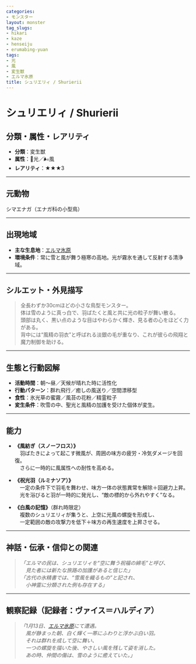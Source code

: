 ```yaml
---
categories:
- モンスター
layout: monster
tag_slugs:
- hikari
- kaze
- henseiju
- erumabing-yuan
tags:
- 光
- 風
- 変生獣
- エルマ氷原
title: シュリエリィ / Shurierii
---
```


# シュリエリィ / Shurierii

## 分類・属性・レアリティ

* **分類**：変生獣  
* **属性**：🌟光／🌬風  
* **レアリティ**：★★★3

---

## 元動物

シマエナガ（エナガ科の小型鳥）

---

## 出現地域

* **主な生息地**：[エルマ氷原](../place/elma_icefield.md)  
* **環境条件**：常に雪と風が舞う極寒の高地。光が霧氷を通して反射する清浄域。

---

## シルエット・外見描写

> 全長わずか30cmほどの小さな鳥型モンスター。  
> 体は雪のように真っ白で、羽ばたくと風と共に光の粒子が舞い散る。  
> 頭部は丸く、黒い点のような目はやわらかく輝き、見る者の心をほどく力がある。  
> 背中には“風精の羽衣”と呼ばれる淡銀の毛が重なり、これが彼らの飛翔と魔力制御を助ける。

---

## 生態と行動図解

* **活動時間**：朝〜昼／天候が晴れた時に活性化  
* **行動パターン**：群れ飛行／癒しの風送り／空間漂移型  
* **食性**：氷光草の蜜霧／風苔の花粉／精霊粒子  
* **変生条件**：吹雪の中、聖光と風精の加護を受けた個体が変生。

---

## 能力

* **《風紡ぎ（スノーフロス）》**  
　羽ばたきによって起こす微風が、周囲の味方の疲労・冷気ダメージを回復。  
　さらに一時的に風属性への耐性を高める。

* **《祝光羽（ルミナソア）》**  
　一定の条件下で羽毛を舞わせ、味方一体の状態異常を解除＋回避力上昇。  
　光を浴びると羽が一時的に発光し、“敵の標的から外れやすく”なる。

* **《白風の記憶》**（群れ時限定）  
　複数のシュリエリィが集うと、上空に光風の螺旋を形成し、  
　一定範囲の敵の攻撃力を低下＋味方の再生速度を上昇させる。

---

## 神話・伝承・信仰との関連

> *「エルマの民は、シュリエリィを“空に舞う祝福の綿毛”と呼び、  
　見た者には新たな旅路の加護があると信じた」*  
> *「古代の氷精書では、“雪風を織るもの”と記され、  
　小神霊に分類された例も存在する」*

---

## 観察記録（記録者：ヴァイス＝ハルディア）

> *「1月13日、[エルマ氷原](../place/elma_icefield.md)にて遭遇。  
　風が静まった朝、白く輝く一帯にふわりと浮かぶ白い羽。  
　それは群れを成して空に舞い、  
　一つの螺旋を描いた後、やさしい風を残して姿を消した。  
　あの時、仲間の傷は、雪のように癒えていた。」*